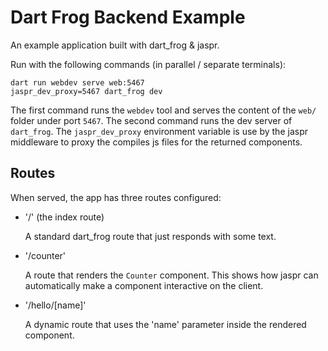 # Dart Frog Backend Example

An example application built with dart_frog & jaspr.

Run with the following commands (in parallel / separate terminals):

```
dart run webdev serve web:5467
jaspr_dev_proxy=5467 dart_frog dev
```

The first command runs the `webdev` tool and serves the content of the `web/` folder under port `5467`.
The second command runs the dev server of `dart_frog`. The `jaspr_dev_proxy` environment variable is
use by the jaspr middleware to proxy the compiles js files for the returned components.

## Routes

When served, the app has three routes configured:

- '/' (the index route)

  A standard dart_frog route that just responds with some text.

- '/counter'

  A route that renders the `Counter` component. This shows how jaspr can automatically 
  make a component interactive on the client.
  
- '/hello/[name]'

  A dynamic route that uses the 'name' parameter inside the rendered component.
